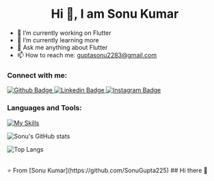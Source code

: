 
 <h1 align="center">Hi 👋, I am Sonu Kumar</h1>

- 🔭 I’m currently working on Flutter
- 🌱 I’m currently learning more
- 💬 Ask me anything about Flutter 
- 📫 How to reach me: guptasonu2283@gmail.com
  
### Connect with me:
<div id="badges">
  <a href="https://github.com/SonuGupta225">
    <img src="https://img.shields.io/badge/Github-black?style=for-the-badge&logo=Github&logoColor=black" alt="Github Badge"/>
  </a>
  <a href="https://www.linkedin.com/in/sonugupta225">
    <img src="https://img.shields.io/badge/Linkedin-blue?style=for-the-badge&logo=linkedin&logoColor=white" alt="Linkedin Badge"/>
  </a>
   <a href="https://www.instagram.com/sonukr705065/profilecard/?igsh=MTZ4NTVjY2QzcmMxdA==">
    <img src="https://img.shields.io/badge/Instagram-purple?style=for-the-badge&logo=instagram&logoColor=white" alt="Instagram Badge"/>
  </a>
 
  
</div>

### Languages and Tools:
[![My Skills](https://skillicons.dev/icons?i=flutter,dart,firebase,github,git,postman,figma,xd&perline=5)](https://skillicons.dev)

![Sonu's GitHub stats](https://github-readme-stats.vercel.app/api?username=SonuGupta225&show_icons=true&theme=dark)

![Top Langs](https://github-readme-stats.vercel.app/api/top-langs/?username=SonuGupta225&theme=dark)


<br>
⭐️ From [Sonu Kumar](https://github.com/SonuGupta225)
## Hi there 👋

